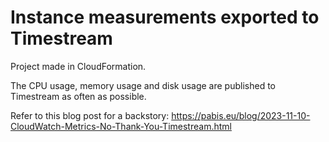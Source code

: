 Instance measurements exported to Timestream
====================
Project made in CloudFormation.

The CPU usage, memory usage and disk usage are published to Timestream as often
as possible.

Refer to this blog post for a backstory:
https://pabis.eu/blog/2023-11-10-CloudWatch-Metrics-No-Thank-You-Timestream.html